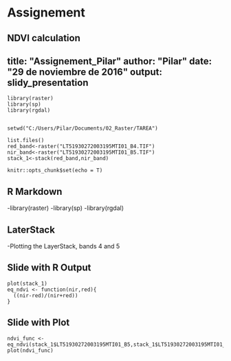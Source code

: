 # Assignement
NDVI calculation
---
title: "Assignement_Pilar"
author: "Pilar"
date: "29 de noviembre de 2016"
output: slidy_presentation
---
```{r setup, include=FALSE}
library(raster)
library(sp)
library(rgdal)


setwd("C:/Users/Pilar/Documents/02_Raster/TAREA")

list.files()
red_band<-raster("LT51930272003195MTI01_B4.TIF")
nir_band<-raster("LT51930272003195MTI01_B5.TIF")
stack_1<-stack(red_band,nir_band)

knitr::opts_chunk$set(echo = T)
```

## R Markdown

-library(raster)
-library(sp)
-library(rgdal)


## LaterStack
-Plotting the LayerStack, bands 4 and 5

## Slide with R Output

```{r , echo = TRUE}
plot(stack_1)
eq_ndvi <- function(nir,red){
  ((nir-red)/(nir+red))
}

```
## Slide with Plot

```{r , echo = T }
ndvi_func <- eq_ndvi(stack_1$LT51930272003195MTI01_B5,stack_1$LT51930272003195MTI01_B4)
plot(ndvi_func)
```
